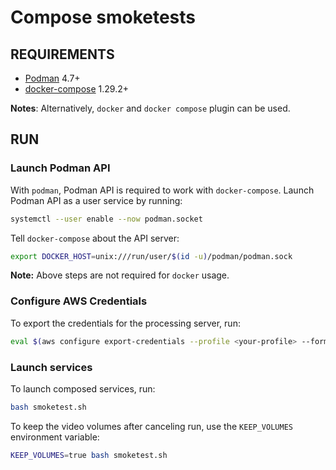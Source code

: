 # Compose smoketests

## REQUIREMENTS

- [Podman](https://podman.io/docs/installation) 4.7+
- [docker-compose](https://docs.docker.com/compose/install/standalone/) 1.29.2+

**Notes**: Alternatively, `docker` and `docker compose` plugin can be used.

## RUN

### Launch Podman API

With `podman`, Podman API is required to work with `docker-compose`. Launch Podman API as a user service by running:


```bash
systemctl --user enable --now podman.socket
```

Tell `docker-compose` about the API server:

```bash
export DOCKER_HOST=unix:///run/user/$(id -u)/podman/podman.sock
```

**Note:** Above steps are not required for `docker` usage.

### Configure AWS Credentials

To export the credentials for the processing server, run:

```bash
eval $(aws configure export-credentials --profile <your-profile> --format env)
```

### Launch services

To launch composed services, run:

```bash
bash smoketest.sh
```

To keep the video volumes after canceling run, use the `KEEP_VOLUMES` environment variable:

```bash
KEEP_VOLUMES=true bash smoketest.sh
```
